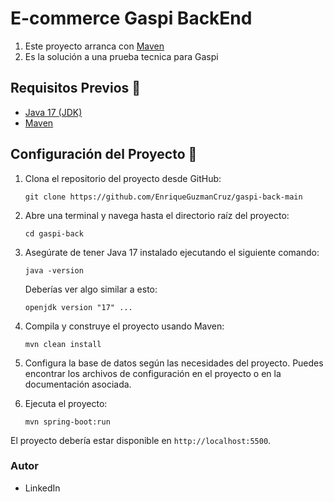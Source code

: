 # E-commerce Gaspi BackEnd

1. Este proyecto arranca con  [Maven](https://maven.apache.org/ "Maven")
2. Es la solución a una prueba tecnica para Gaspi


## Requisitos Previos 🚀

- [Java 17 (JDK)](https://www.oracle.com/java/technologies/javase/jdk17-archive-downloads.html "Java 17 (JDK)")
- [Maven](https://maven.apache.org/ "Maven")

## Configuración del Proyecto  🔧

1. Clona el repositorio del proyecto desde GitHub:

	`git clone https://github.com/EnriqueGuzmanCruz/gaspi-back-main`

2. Abre una terminal y navega hasta el directorio raíz del proyecto:

	`cd gaspi-back`

3. Asegúrate de tener Java 17 instalado ejecutando el siguiente comando:

	`java -version`

	Deberías ver algo similar a esto:

	`openjdk version "17" ...`

4. Compila y construye el proyecto usando Maven:

	`mvn clean install`

5. Configura la base de datos según las necesidades del proyecto. Puedes encontrar los archivos de configuración en el proyecto o en la documentación asociada.

6. Ejecuta el proyecto:

	`mvn spring-boot:run`

El proyecto debería estar disponible en `http://localhost:5500`.

### Autor

- LinkedIn
